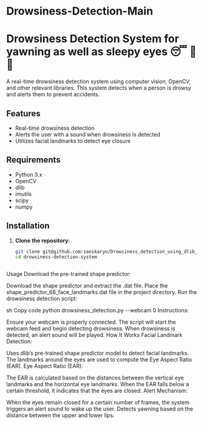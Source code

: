 # Drowsiness-Detection-Main

# Drowsiness Detection System for yawning as well as sleepy eyes 😴 🚫 🚗

A real-time drowsiness detection system using computer vision, OpenCV, and other relevant libraries. This system detects when a person is drowsy and alerts them to prevent accidents.

## Features

- Real-time drowsiness detection
- Alerts the user with a sound when drowsiness is detected
- Utilizes facial landmarks to detect eye closure

## Requirements

- Python 3.x
- OpenCV
- dlib
- imutils
- scipy
- numpy

## Installation

1. **Clone the repository**:
   ```sh
   git clone git@github.com:sanskaryo/Drowsiness_detection_using_dlib_and_cv.git
   cd drowsiness-detection-system



Usage
Download the pre-trained shape predictor:

Download the shape predictor and extract the .dat file.
Place the shape_predictor_68_face_landmarks.dat file in the project directory.
Run the drowsiness detection script:

sh
Copy code
python drowsiness_detection.py --webcam 0
Instructions:

Ensure your webcam is properly connected.
The script will start the webcam feed and begin detecting drowsiness.
When drowsiness is detected, an alert sound will be played.
How It Works
Facial Landmark Detection:

Uses dlib’s pre-trained shape predictor model to detect facial landmarks.
The landmarks around the eyes are used to compute the Eye Aspect Ratio (EAR).
Eye Aspect Ratio (EAR):

The EAR is calculated based on the distances between the vertical eye landmarks and the horizontal eye landmarks.
When the EAR falls below a certain threshold, it indicates that the eyes are closed.
Alert Mechanism:

When the eyes remain closed for a certain number of frames, the system triggers an alert sound to wake up the user.
Detects yawning based on the distance between the upper and lower lips.
